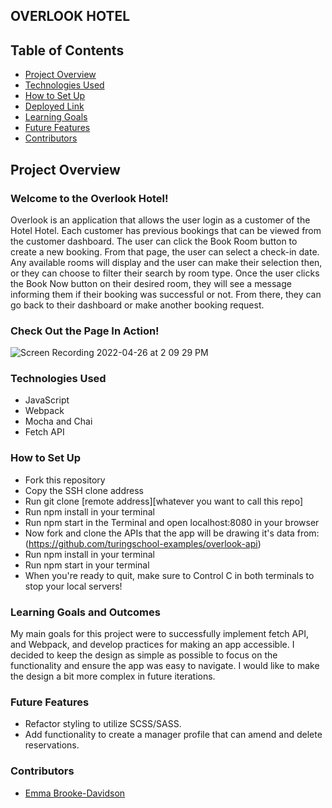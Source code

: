 ## OVERLOOK HOTEL

## Table of Contents
- [Project Overview](#project-overview)
- [Technologies Used](#technologies-used)
- [How to Set Up](#how-to-set-up)
- [Deployed Link](#deployed-link)
- [Learning Goals](#learning-goals)
- [Future Features](#future-features)
- [Contributors](#contributors)

## Project Overview

### Welcome to the **Overlook Hotel**!
Overlook is an application that allows the user login as a customer of the Hotel Hotel. Each customer has previous bookings that can be viewed from the customer dashboard. The user can click the Book Room button to create a new booking. From that page, the user can select a check-in date. Any available rooms will display and the user can make their selection then, or they can choose to filter their search by room type. Once the user clicks the Book Now button on their desired room, they will see a message informing them if their booking was successful or not. From there, they can go back to their dashboard or make another booking request.  

### Check Out the Page In Action!
![Screen Recording 2022-04-26 at 2 09 29 PM](https://user-images.githubusercontent.com/93603551/165375326-72d6b20f-a566-4b8e-ba0e-aa1e319a30b8.gif)


### Technologies Used

- JavaScript
- Webpack
- Mocha and Chai
- Fetch API


### How to Set Up

- Fork this repository
- Copy the SSH clone address
- Run git clone [remote address][whatever you want to call this repo]
- Run npm install in your terminal
- Run npm start in the Terminal and open localhost:8080 in your browser
- Now fork and clone the APIs that the app will be drawing it's data from: (https://github.com/turingschool-examples/overlook-api)
- Run npm install in your terminal
- Run npm start in your terminal
- When you're ready to quit, make sure to Control C in both terminals to stop your local servers!

### Learning Goals and Outcomes
My main goals for this project were to successfully implement fetch API, and Webpack, and develop practices for making an app accessible.
I decided to keep the design as simple as possible to focus on the functionality and ensure the app was easy to navigate. I would like to make the design a bit more complex in future iterations.


### Future Features
- Refactor styling to utilize SCSS/SASS.
- Add functionality to create a manager profile that can amend and delete reservations.



### Contributors
- [Emma Brooke-Davidson](https://github.com/emmacbd)
